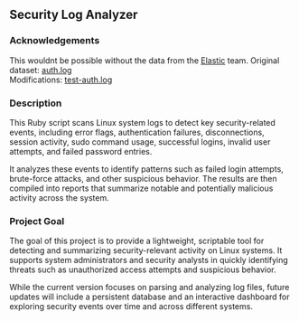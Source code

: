 ## Security Log Analyzer

### Acknowledgements
This wouldnt be possible without the data from the [Elastic](https://github.com/elastic/examples/tree/master/Machine%20Learning/Security%20Analytics%20Recipes/suspicious_login_activity) team. 
Original dataset: [auth.log](https://github.com/elastic/examples/blob/master/Machine%20Learning/Security%20Analytics%20Recipes/suspicious_login_activity/data/auth.log)  
Modifications: [test-auth.log](https://github.com/cskee004/log-analyzer/blob/main/data/auth-test.log)


### Description

This Ruby script scans Linux system logs to detect key security-related events, including error flags, authentication failures, disconnections, session activity, sudo command usage, successful logins, invalid user attempts, and failed password entries.

It analyzes these events to identify patterns such as failed login attempts, brute-force attacks, and other suspicious behavior. The results are then compiled into reports that summarize notable and potentially malicious activity across the system.

### Project Goal

The goal of this project is to provide a lightweight, scriptable tool for detecting and summarizing security-relevant activity on Linux systems. It supports system administrators and security analysts in quickly identifying threats such as unauthorized access attempts and suspicious behavior.

While the current version focuses on parsing and analyzing log files, future updates will include a persistent database and an interactive dashboard for exploring security events over time and across different systems.
